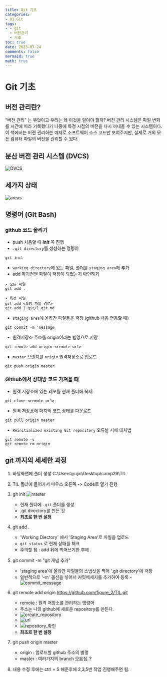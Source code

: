 ```yaml
---
title: Git 기초
categories:
- 01.Git
tags:
- - git
  - 버전관리
  - 기초
toc: true
date: 2023-07-24
comments: false
mermaid: true
math: true
---
```

# Git 기초

## 버전 관리란?
“버전 관리” 는 무엇이고 우리는 왜 이것을 알아야 할까? 버전 관리 시스템은 파일 변화를 시간에 따라 기록했다가 나중에 특정 시점의 버전을 다시 꺼내올 수 있는 시스템이다. 이 책에서는 버전 관리하는 예제로 소프트웨어 소스 코드만 보여주지만, 실제로 거의 모든 컴퓨터 파일의 버전을 관리할 수 있다.

## 분산 버전 관리 시스템 (DVCS)

![DVCS](/assets/images/posts_img/git-기초/distributed.png)

## 세가지 상태

![areas](/assets/images/posts_img/git-기초/areas.png)

## 명령어 (GIt Bash)

### github 코드 올리기
- push 처음할 때 **init** 꼭 진행
- `.git directory`를 생성하는 명령어
```shell
git init
```

- `working directory`에 있는 파일, 폴더를 `staging area`에 추가
- add 하기전엔 파일이 저장이 되었는지 확인하기
```shell
- 모든 파일
git add .

- 특정 파일
git add <특정 파일 경로>
git add 1_git/1_git.md
```

- `staging area`에 올라간 파일들을 저장 (github 처음 연동할 때)
```shell
git commit -m 'message
```

- 원격저장소 주소를 origin이라는 별명으로 저장
```shell
git remote add origin <remote url>
```

- `master` 브랜치를 `origin` 원격저장소로 업로드
```shell
git push origin master
```

### Github에서 상대방 코드 가져올 때
- 원격 저장소에 있는 레포를 현재 폴더에 복제
```shell
git clone <remote url>

```
- 원격 저장소에 마지막 코드 상태를 다운로드
```shell
git pull origin master
```
- `Reinitialized existing Git repository` 오류날 시에 대처법
```shell
git remote -v
git remote rm origin
```

## git 까지의 세세한 과정
1. 바탕화면에 폴더 생성 C:\Users\yujin\Desktop\camp29\TIL
2. TIL 폴더에 들어가서 마우스 오른쪽 -> Code로 열기 진행
3. git init
![master](/assets/images/posts_img/git-기초/git_init.png)
    - 현재 폴더에 `.git` 폴더를 생성
    - .git directory를 만든 것
    - **최초로 한 번 설정**
4. git add .
    - 'Working Diectory' 에서 'Staging Area'로 파일을 업로드
    - `git status` 로 현재 상태를 체크    
    - 주의할 점 : add 뒤에 띄어쓰기한 후에 .

5. git commit -m "git 개념 추가"
    - 'staging area'에 올라간 파일들의 스냅샷을 찍어 '.git directory'에 저장
    - 일반적으로 '-m' 옵션을 넣어서 커밋메세지를 추가하여 등록
    -![commit_message](/assets/images/posts_img/git-기초/commit_message.png)
                        
6. git remote add origin https://github.com/figure_2/TIL.git
    - remote : 원격 저장소를 관리하는 명령어 
    - 주소는 나의 github에 새로운 repository를 만든다.
    - ![create_repository](/assets/images/posts_img/git-기초/create_repository.png)
    - ![url](/assets/images/posts_img/url.png)
    - ![repository_확인](/assets/images/posts_img/git-기초/repository_생성확인.png)
    - **최초로 한 번 설정**

7. git push origin master
    - origin : 업로드할 github 주소의 별명
    - master : 여러가지의 branch 모음집..?

8. 내용 수정 후에는 ctrl + S 해준후에 2,3,5번 작업 진행해주면 됨.
